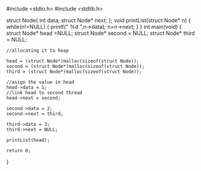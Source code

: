 #include <stdio.h>
#include <stdlib.h>
 
struct Node{
	int data;
	struct Node* next;
};
void printList(struct Node* n)
{
	while(n!=NULL)
	{
		printf(" %d ",n->data);
		n=n->next;
	}
}
int main(void) {
	struct Node* head =NULL;
	struct Node* second = NULL;
	struct Node* third = NULL;
 
	//allocating it to heap
 
	head = (struct Node*)malloc(sizeof(struct Node));
	second = (struct Node*)malloc(sizeof(struct Node));
	third = (struct Node*)malloc(sizeof(struct Node));
 
	//asign the value in head
	head->data = 1;
	//link head to second thread
	head->next = second;
 
	second->data = 2;
	second->next = third;
 
	third->data = 3;
	third->next = NULL;
 
	printList(head);
 
	return 0;
}
 
